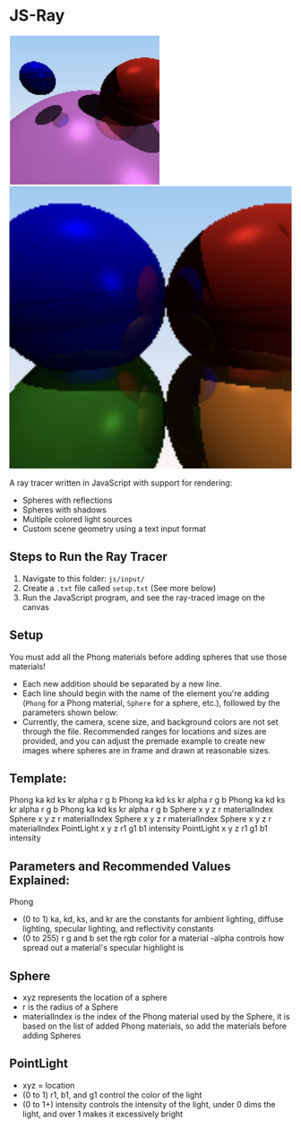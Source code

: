 # JS-Ray
![colorful example](Examples/ex2.png) ![colorful example](Examples/ex1.png)


A ray tracer written in JavaScript with support for rendering:
- Spheres with reflections
- Spheres with shadows
- Multiple colored light sources
- Custom scene geometry using a text input format

## Steps to Run the Ray Tracer

1. Navigate to this folder: `js/input/`
2. Create a `.txt` file called `setup.txt` (See more below)
3. Run the JavaScript program, and see the ray-traced image on the canvas

## Setup

You must add all the Phong materials before adding spheres that use those materials!

- Each new addition should be separated by a new line.
- Each line should begin with the name of the element you're adding (`Phong` for a Phong material, `Sphere` for a sphere, etc.), followed by the parameters shown below:
- Currently, the camera, scene size, and background colors are not set through the file. Recommended ranges for locations and sizes are provided, and you can adjust the premade example to create new images where spheres are in frame and drawn at reasonable sizes.


## Template: 
Phong ka kd ks kr alpha r g b 
Phong ka kd ks kr alpha r g b 
Phong ka kd ks kr alpha r g b 
Phong ka kd ks kr alpha r g b 
Sphere x y z r materialIndex
Sphere x y z r materialIndex
Sphere x y z r materialIndex
Sphere x y z r materialIndex
PointLight x y z r1 g1 b1 intensity 
PointLight x y z r1 g1 b1 intensity 

## Parameters and Recommended Values Explained: 
Phong 
- (0 to 1) ka, kd, ks, and kr are the constants for ambient lighting, diffuse lighting, specular lighting, and reflectivity constants 
- (0 to 255) r g and b set the rgb color for a material 
-alpha controls how spread out a material's specular highlight is 

## Sphere
- xyz represents the location of a sphere 
- r is the radius of a Sphere
- materialIndex is the index of the Phong material used by the Sphere, it is based on the list of added Phong materials, so add the materials before adding Spheres 

## PointLight 
- xyz = location 
- (0 to 1) r1, b1, and g1 control the color of the light 
- (0 to 1+) intensity controls the intensity of the light, under 0 dims the light, and over 1 makes it excessively bright 
